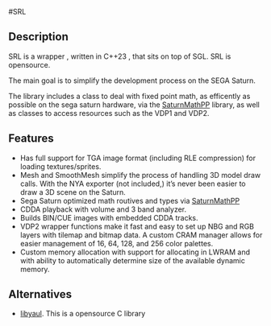 #SRL
## Description
SRL is a wrapper , written in C++23 , that sits on top of SGL. SRL is opensource.

The main goal is to simplify the development process on the SEGA Saturn.

The library includes a class to deal with fixed point math, as efficently as possible on the sega saturn hardware, via the [SaturnMathPP](https://github.com/robertoduarte/SaturnMathPP) library, as well as classes to access resources such as the VDP1 and VDP2.

## Features
+ Has full support for TGA image format (including RLE compression) for loading textures/sprites.
+ Mesh and SmoothMesh simplify the process of handling 3D model draw calls. With the NYA exporter (not included,) it’s never been easier to draw a 3D scene on the Saturn.
+ Sega Saturn optimized math routives and types via [SaturnMathPP](https://github.com/robertoduarte/SaturnMathPP) 
+ CDDA playback with volume and 3 band analyzer.
+ Builds BIN/CUE images with embedded CDDA tracks.
+ VDP2 wrapper functions make it fast and easy to set up NBG and RGB layers with tilemap and bitmap data. A custom CRAM manager allows for easier management of 16, 64, 128, and 256 color palettes.
+ Custom memory allocation with support for allocating in LWRAM and with ability to automatically determine size of the available dynamic memory.


## Alternatives
+ [libyaul](https://github.com/yaul-org/libyaul). This is a opensource C library





